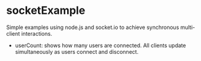 socketExample
==============

Simple examples using node.js and socket.io to achieve synchronous multi-client interactions.

* userCount: shows how many users are connected. All clients update simultaneously as users connect and disconnect.

